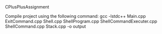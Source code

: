 CPlusPlusAssignment

Compile project using the following command: gcc -lstdc++ Main.cpp ExitCommand.cpp Shell.cpp ShellProgram.cpp ShellCommandExecuter.cpp ShellCommand.cpp Stack.cpp -o output